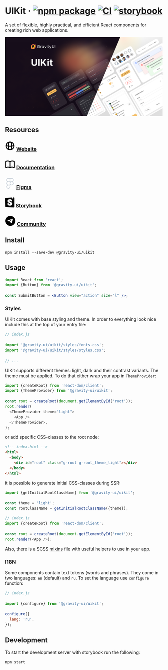 # UIKit &middot; [![npm package](https://img.shields.io/npm/v/@gravity-ui/uikit)](https://www.npmjs.com/package/@gravity-ui/uikit) [![CI](https://img.shields.io/github/actions/workflow/status/gravity-ui/uikit/.github/workflows/ci.yml?branch=main&label=CI&logo=github)](https://github.com/gravity-ui/uikit/actions/workflows/ci.yml?query=branch:main) [![storybook](https://img.shields.io/badge/Storybook-deployed-ff4685)](https://preview.gravity-ui.com/uikit/)

A set of flexible, highly practical, and efficient React components for creating rich web applications.

<!--GITHUB_BLOCK-->

![Cover image](https://raw.githubusercontent.com/gravity-ui/uikit/main/docs/assets/uikit_cover.png)

## Resources

### ![Globe logo](https://raw.githubusercontent.com/gravity-ui/uikit/main/docs/assets/globe.svg) [Website](https://gravity-ui.com)

### ![Documentation logo](https://raw.githubusercontent.com/gravity-ui/uikit/main/docs/assets/book-open.svg) [Documentation](https://gravity-ui.com/components/uikit/alert)

### ![Figma logo](https://raw.githubusercontent.com/gravity-ui/uikit/main/docs/assets/figma.svg) [Figma](https://www.figma.com/community/file/1271150067798118027/Gravity-UI-Design-System-(Beta))

### ![Storybook logo](https://raw.githubusercontent.com/gravity-ui/uikit/main/docs/assets/storybook.svg) [Storybook](https://preview.gravity-ui.com/uikit/)

### ![Community logo](https://raw.githubusercontent.com/gravity-ui/uikit/main/docs/assets/telegram.svg) [Community](https://t.me/gravity_ui)

<!--/GITHUB_BLOCK-->

## Install

```shell
npm install --save-dev @gravity-ui/uikit
```

## Usage

```jsx
import React from 'react';
import {Button} from '@gravity-ui/uikit';

const SubmitButton = <Button view="action" size="l" />;
```

### Styles

UIKit comes with base styling and theme. In order to everything look nice include this at the top of your entry file:

```js
// index.js

import '@gravity-ui/uikit/styles/fonts.css';
import '@gravity-ui/uikit/styles/styles.css';

// ...
```

UIKit supports different themes: light, dark and their contrast variants. The theme must be applied. To do that either
wrap your app in `ThemeProvider`:

```js
import {createRoot} from 'react-dom/client';
import {ThemeProvider} from '@gravity-ui/uikit';

const root = createRoot(document.getElementById('root'));
root.render(
  <ThemeProvider theme="light">
    <App />
  </ThemeProvider>,
);
```

or add specific CSS-classes to the root node:

```html
<!-- index.html -->
<html>
  <body>
    <div id="root" class="g-root g-root_theme_light"></div>
  </body>
</html>
```

it is possible to generate initial CSS-classes during SSR:

```js
import {getInitialRootClassName} from '@gravity-ui/uikit';

const theme = 'light';
const rootClassName = getInitialRootClassName({theme});
```

```js
// index.js
import {createRoot} from 'react-dom/client';

const root = createRoot(document.getElementById('root'));
root.render(<App />);
```

Also, there is a SCSS [mixins](styles/mixins.scss) file with useful helpers to use in your app.

### I18N

Some components contain text tokens (words and phrases). They come in two languages: `en` (default) and `ru`.
To set the language use `configure` function:

```js
// index.js

import {configure} from '@gravity-ui/uikit';

configure({
  lang: 'ru',
});
```

## Development

To start the development server with storybook run the following:

```shell
npm start
```
